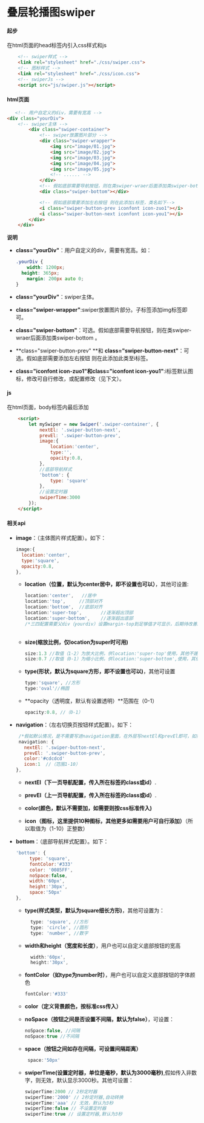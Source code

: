 # 叠层轮播图swiper

#### **起步**

在html页面的head标签内引入css样式和js

```html
	<!-- swiper样式 -->
	<link rel="stylesheet" href="./css/swiper.css">
  	<!-- 图标样式 -->
	<link rel="stylesheet" href="./css/icon.css">
  	<!-- swiperJs -->
  	<script src="js/swiper.js"></script>
```



#### **html页面**

```html
   <!-- 用户自定义的div，需要有宽高 -->
<div class="yourDiv">
    <!-- swiper主体 -->
        <div class="swiper-container">
            <!-- swiper放置图片部分 -->
            <div class="swiper-wrapper">
                <img src="image/01.jpg">
                <img src="image/02.jpg">
                <img src="image/03.jpg">
                <img src="image/04.jpg">
                <img src="image/05.jpg">
                <!-- ...... -->
            </div>
            <!-- 假如底部需要导航按钮，则在类swiper-wraer后面添加类swiper-bottom -->
            <div class="swiper-bottom"></div>

            <!-- 假如底部需要添加左右按钮 则在此添加i标签，类名如下-->
            <i class="swiper-button-prev iconfont icon-zuo1"></i>
            <i class="swiper-button-next iconfont icon-you1"></i>
        </div>
    </div>
```

**说明**

- **class="yourDiv"**：用户自定义的div，需要有宽高。如：

  ```css
  .yourDiv {
      width: 1200px;
  	height: 365px;
      margin: 200px auto 0;
  }
  ```

  

- **class="yourDiv"**：swiper主体。

- **class="swiper-wrapper"**:swiper放置图片部分。子标签添加img标签即可。

- **class="swiper-bottom"**：可选。假如底部需要导航按钮，则在类swiper-wraer后面添加类swiper-bottom 。

- **class="swiper-button-prev" **和 **class="swiper-button-next"**：可选。假如底部需要添加左右按钮 则在此添加此类至i标签。

- **class="iconfont icon-zuo1"**和**class="iconfont icon-you1"**:i标签默认图标，修改可自行修改，或配置修改（见下文）。



#### js

在html页面，body标签内最后添加

```html
    <script>
        let mySwiper = new Swiper('.swiper-container', {
            nextEl: '.swiper-button-next',
            prevEl: '.swiper-button-prev',
            image:{
                location:'center',
                type:'',
                opacity:0.8,
            },
            //底部导航样式
            'bottom': {
                type: 'square'
            },
            //设置定时器
            swiperTime:3000
        });
    </script>
```

#### 相关api

- **image**：（主体图片样式配置）。如下：

  ```js
  image:{
  	location:'center',
  	type:'square',
  	opacity:0.8,
  },
  ```

  - **location（位置，默认为center居中，即不设置也可以）**，其他可设置:

    ```js
    location:'center',   //居中
    location:'top',		//顶部对齐
    location:'bottom',	//底部对齐
    location:'super-top',		//逐渐超出顶部
    location:'super-bottom',	//逐渐超出底部
    /*三四配置需要父div（yourdiv）设置margin-top到足够值才可显示，后期待改善。*/
        
    ```

  - **size(缩放比例，仅location为super时可用)**

    ```js
    size:1.3 //取值（1-2）为放大比例，供location:'super-top'使用，其他不建议使用
    size:0.7 //取值（0-1）为缩小比例，供location:'super-bottom',使用，其他不建议使用
    ```

    

  - **type(形状，默认为square方形，即不设置也可以)**，其他可设置

    ```js
    type:'square', //方形
    type:'oval'//椭圆
    ```

  - **opacity（透明度，默认有设置透明）**范围在（0-1）

    ```js
    opacity:0.8, //（0-1）
    ```

- **navigation**：（左右切换页按钮样式配置）。如下：

  ```js
   /*假如默认情况，是不需要写进navigation里面，在外层写nextEl和prevEl即可，如需更多配置则需要写进里面。*/
   navigation: {
     nextEl: '.swiper-button-next',
     prevEl: '.swiper-button-prev',
     color:'#cdcdcd'
     icon:1  //（范围1-10）
  },
  ```

  - **nextEl（下一页导航配置，传入所在标签的class或id）**.

  - **prevEl（上一页导航配置，传入所在标签的class或id）**.

  - **color(颜色，默认不需要加，如需要则按css标准传入)**

  - **icon（图标，这里提供10种图标，其他更多如需要用户可自行添加）**（所以取值为（1-10）正整数）

- **bottom**：（底部导航样式配置）。如下：

  ```js
  'bottom': {
       type: 'square',
       fontColor:'#333'
       color: '0085FF',
       noSpace:false,
       width:'60px',
       height:'30px',
       space:'50px'
  },
  ```

  - **type(样式类型，默认为square细长方形)**，其他可设置为：

    ```js
      type: 'square', //方形
      type: 'circle', //圆形
      type: 'number', //数字
    ```

  - **width和height（宽度和长度）**，用户也可以自定义底部按钮的宽高

    ```js
      width:'60px',
      height:'30px',
    ```

  - **fontColor（如type为number时）**，用户也可以自定义底部按钮的字体颜色

    ```js
    fontColor:'#333'
    ```

  - **color（定义背景颜色，按标准css传入）**

  - **noSpace（按钮之间是否设置不间隔，默认为false）**，可设置：

    ```js
    noSpace:false, //间隔
    noSpace:true //不间隔
    ```

  - **space（按钮之间如存在间隔，可设置间隔距离）**

    ```js
     space:'50px'
    ```


  - **swiperTime(设置定时器，单位是毫秒，默认为3000毫秒)**,假如传入非数字，则无效，默认显示3000秒。其他可设置：

    ```js
    swiperTime:2000 // 2秒定时器
    swiperTime:'2000' // 2秒定时器,自动转换
    swiperTime:'aaa' // 无效，默认为3秒
    swiperTime:false // 不设置定时器
    swiperTime:true // 设置定时器,默认为3秒
    ```

    